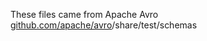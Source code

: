 These files came from Apache Avro [github.com/apache/avro](https://github.com/apache/avro)/share/test/schemas
